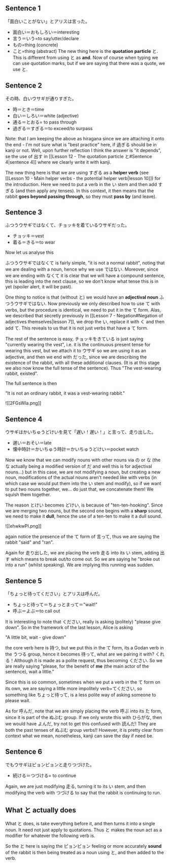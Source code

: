 ## Sentence 1

「面白いことがない」とアリスは言った。

- 面白い＝おもしろい＝interesting
- 言う＝いう=to say/utter/declare
- もの=thing (concrete)
- こと=thing (abstract)
The new thing here is the **quotation particle** と. This is different from using と as **and**. Now of course when typing we can use quotation marks, but if we are saying that there was a quote, we use と.

## Sentence 2

その時、白いウサギが通りすぎた。
- 時＝とき＝time
- 白い＝しろい＝white (adjective)
- 通る＝とおる= to pass through
- 過ぎる＝すぎる＝to exceed/to surpass 

Note: that I am keeping the above as hiragana since we are attaching it onto the end - I'm not sure what is "best practice" here, if 過ぎる should be in kanji or not. Well, upon further reflection I think the answer is "it depends", se the use of 出す in [[Lesson 12 - The quotation particle と#Sentence 4|sentence 4]] where we clearly write it with kanji.

The new thing here is that we are using すぎる as a **helper verb** (see [[Lesson 10 - Main helper verbs - the potential helper verb|lesson 10]]) for the introduction. Here we need to put a verb in the い stem and then add すぎる (and then apply any tenses). In this context, it then means that the rabbit **goes beyond passing through**, so they must **pass by** (and leave).

## Sentence 3

ふつうウサギではなくて、チョッキを着ているウサギだった。

- チョッキ＝vest
- 着る＝きる＝to wear

Now let us analyse this

ふつうウサギではなくて is fairly simple, "it is not a normal rabbit", noting that we are dealing with a noun, hence why we use ではない. Moreover, since we are ending with なくて it is clear that we will have a compound sentence, this is leading into the next clause, so we don't know what tense this is in yet (spoiler alert, it will be past).

One thing to notice is that (without と) we would have an **adjectival noun** ふつうウサギではない. Now previously we only described how to use て with verbs, but the procedure is identical, we need to put it in the て form. Alas, we described that secretly previously in [[Lesson 7 - Negation#Negation of adjectives themselves|lesson 7]], we drop the い, replace it with く and then add て. This reveals to us that it is not just verbs that have a て form.

The rest of the sentence is easy, チョッキをきている is just saying "currently wearing the vest", i.e. it is the continuous present tense for wearing this vest, but we attach it to ウサギ so we are using it as an adjective, and then we end with だった, since we are describing the existence of the rabbit, with all these additional clauses. (It is at this stage we also now know the full tense of the sentence). Thus "The vest-wearing rabbit, existed".

The full sentence is then

"It is not an ordinary rabbit, it was a vest-wearing rabbit."

![[2FGsWla.png]]
## Sentence 4

ウサギはかいちゅうどけいを見て「遅い！遅い！」と言って、走り出した。

- 遅い＝おそい＝late
- 懐中時計＝かいちゅう時計＝かいちゅうどけい＝pocket watch

Now we know that we can modify nouns with other nouns via の or な (the な actually being a modified version of だ and well this is for adjectival nouns...) but in this case, we are not modifying a noun, but creating a new noun, modifications of the actual nouns aren't needed like with verbs (in which case we would put them into the い stem and modify), so if we want to put two nouns together, we... do just that, we concatenate them! We squish them together.

The reason とけい becomes どけい, is because of "ten-ten-hooking". Since we are merging two nouns, but the second one begins with a **sharp** sound, we need to make it **dull**, hence the use of a ten-ten to make it a dull sound.

![[ehwkwPI.png]]

again notice the presence of the て form of 言って, thus we are saying the rabbit "said" and "ran".

Again for 走り出した, we are placing the verb 走る into its い stem, adding 出す which means to break out/to come out. So we are saying he "broke out into a run" (whilst speaking). We are implying this running was sudden.

## Sentence 5

「ちょっと待ってください」とアリスは呼んだ。

- ちょっと待って＝ちょっとまって＝"wait!"
- 呼ぶ＝よぶ＝to call out

It is interesting to note that ください, really is asking (politely) "please give down". So in the framework of the last lesson, Alice is asking

"A little bit, wait - give down"

the core verb here is 持つ, but we put this in the て form, its a Godan verb in the うつる group, hence it becomes 待って, what are we pairing it with? くれる！Although it is made as a polite request, thus becoming ください. So we are really saying "please, for the benefit of **me** (the main actor of the sentence), wait a little."

Since this is so common, sometimes when we put a verb in the て form on its own, we are saying a little more impolitely verb+てください, so something like ちょっと待って, is a less polite way of asking someone to please wait.

As for 呼んだ, note that we are simply placing the verb 呼ぶ into its た form, since it is part of the ぬぶむ group. If we only wrote this with ひらがな, then we would have よんだ, try not to get this confused with 読んだ! They are both the past tenses of ぬぶむ group verbs!! However, it is pretty clear from context what we mean, nonetheless, kanji can save the day if need be.

## Sentence 6

でもウサギはピョンピョンと走りつづけた。

- 続ける＝つづける= to continue

Again, we are just modifying 走る, turning it to its い stem, and then modifying the verb with つづける to say that the rabbit is continuing to run.
## What と actually does

What と does, is take everything before it, and then turns it into a single noun. It need not just apply to quotations. Thus と makes the noun act as a modifier for whatever the following verb is.

So the と here is saying the ピョンピョン feeling or more accurately **sound** of the rabbit is then being treated as a noun using と, and then added to the verb.
